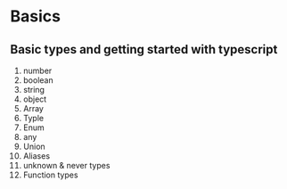 # Basics

## Basic types and getting started with typescript

1. number
2. boolean
3. string
4. object
5. Array
6. Typle
7. Enum
8. any
9. Union
10. Aliases
11. unknown & never types
12. Function types
